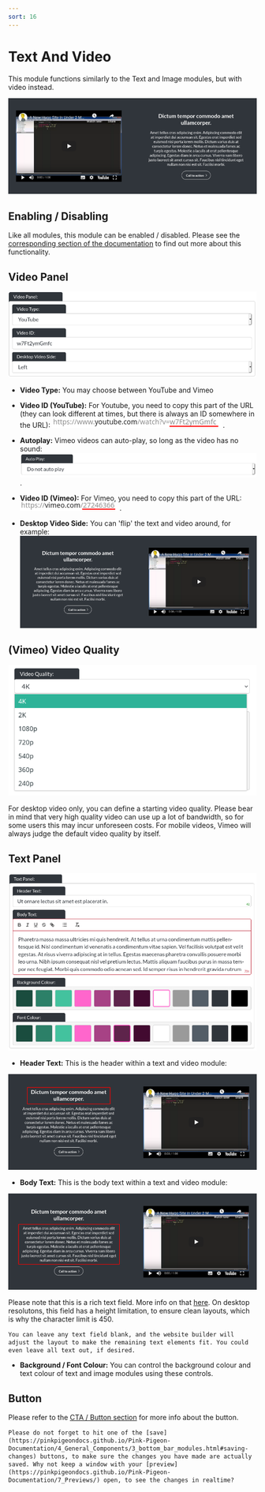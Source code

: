 ```yaml
---
sort: 16
---
```


# Text And Video

This module functions similarly to the Text and Image modules, but with video instead.

![Image of the text and video module](https://raw.githubusercontent.com/pinkpigeondocs/Pink-Pigeon-Documentation/master/docs/6_Modules/images/16_text_and_video_online.png)

## Enabling / Disabling

Like all modules, this module can be enabled / disabled. Please see the [corresponding section of the documentation][endis] to find out more about this functionality.

[endis]: https://pinkpigeondocs.github.io/Pink-Pigeon-Documentation/4_General_Components/4_enabling_disabling_modules.html

## Video Panel

![Image of the video panel of a text and video module](https://raw.githubusercontent.com/pinkpigeondocs/Pink-Pigeon-Documentation/master/docs/6_Modules/images/16_text_and_video_video_panel.png)

- **Video Type:** You may choose between YouTube and Vimeo

- **Video ID (YouTube):** For Youtube, you need to copy this part of the URL (they can look different at times, but there is always an ID somewhere in the URL): ![Image of the text and video module - youtube url example](https://raw.githubusercontent.com/pinkpigeondocs/Pink-Pigeon-Documentation/master/docs/6_Modules/images/16_text_and_video_youtube_url.png).

- **Autoplay:** Vimeo videos can auto-play, so long as the video has no sound: ![Image of the text and video module - autoplay example](https://raw.githubusercontent.com/pinkpigeondocs/Pink-Pigeon-Documentation/master/docs/6_Modules/images/16_text_and_video_vimeo_autoplay.png).

- **Video ID (Vimeo):** For Vimeo, you need to copy this part of the URL: ![Image of the text and video module - vimeo url example](https://raw.githubusercontent.com/pinkpigeondocs/Pink-Pigeon-Documentation/master/docs/6_Modules/images/16_text_and_video_vimeo_url.png).

- **Desktop Video Side:** You can 'flip' the text and video around, for example: ![Image of the video panel of a text and video module](https://raw.githubusercontent.com/pinkpigeondocs/Pink-Pigeon-Documentation/master/docs/6_Modules/images/16_text_and_video_video_on_right.png)

## (Vimeo) Video Quality
![Image of the vimeo autoplay option example](https://raw.githubusercontent.com/pinkpigeondocs/Pink-Pigeon-Documentation/master/docs/6_Modules/images/18_video_only_vimeo_video_quality.png)

For desktop video only, you can define a starting video quality. Please bear in mind that very high quality video can use up a lot of bandwidth, so for some users this may incur unforeseen costs.
For mobile videos, Vimeo will always judge the default video quality by itself.

## Text Panel

![Image of the text panel of a text and video module](https://raw.githubusercontent.com/pinkpigeondocs/Pink-Pigeon-Documentation/master/docs/6_Modules/images/14_text_and_image_text_panel.png)

- **Header Text:** This is the header within a text and video module:

![Image of the text panel of a text and video module](https://raw.githubusercontent.com/pinkpigeondocs/Pink-Pigeon-Documentation/master/docs/6_Modules/images/16_text_and_video_text_panel_header.png)

- **Body Text:** This is the body text within a text and video module:

![Image of the text panel of a text and video module](https://raw.githubusercontent.com/pinkpigeondocs/Pink-Pigeon-Documentation/master/docs/6_Modules/images/16_text_and_video_text_panel_body.png)

Please note that this is a rich text field. More info on that [here](https://pinkpigeondocs.github.io/Pink-Pigeon-Documentation/4_General_Components/6_rich_text_editing.html).
On desktop resolutons, this field has a height limitation, to ensure clean layouts, which is why the character limit is 450.


```tip
You can leave any text field blank, and the website builder will adjust the layout to make the remaining text elements fit. You could even leave all text out, if desired.
```

- **Background / Font Colour:** You can control the background colour and text colour of text and image modules using these controls.

## Button

Please refer to the [CTA / Button section](https://pinkpigeondocs.github.io/Pink-Pigeon-Documentation/4_General_Components/5_CTA_button.html) for more info about the button.

```tip
Please do not forget to hit one of the [save](https://pinkpigeondocs.github.io/Pink-Pigeon-Documentation/4_General_Components/3_bottom_bar_modules.html#saving-changes) buttons, to make sure the changes you have made are actually saved. Why not keep a window with your [preview](https://pinkpigeondocs.github.io/Pink-Pigeon-Documentation/7_Previews/) open, to see the changes in realtime?
```